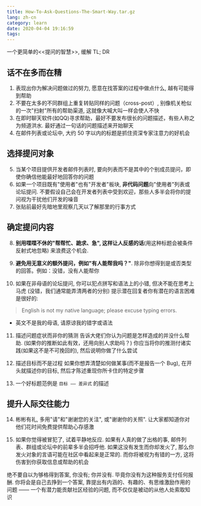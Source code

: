 ```yaml
---
title: How-To-Ask-Questions-The-Smart-Way.tar.gz
lang: zh-cn
category: learn
date: 2020-04-04 19:16:59
tags:
---
```


一个更简单的<<提问的智慧>>, 缓解 TL; DR

<!-- more -->

## 话不在多而在精
1. 表现出你为解决问题做过的努力, 愿意在找答案的过程中做点什么, 越有可能得到帮助
2. 不要在太多的不同群组上重复转贴同样的问题（cross-post）, 别像机关枪似的一次"扫射"所有的帮助渠道, 这就像大喊大叫一样会使人不快
3. 在即时聊天软件(如QQ)寻求帮助，最好不要发布很长的问题描述，有些人称之为频道洪水. 最好通过一句话的问题描述来开始聊天
4. 在邮件列表或论坛中, 大约 50 字以内的标题是抓住资深专家注意力的好机会

## 选择提问对象
5. 当某个项目提供开发者邮件列表时, 要向列表而不是其中的个别成员提问，即使你确信他能最好地回答你的问题
6. 如果一个项目既有"使用者"也有"开发者"板块, **非代码问题**向"使用者"列表或论坛提问. 
   不要假设自己会在开发者列表中受到欢迎，那些人多半会将你的提问视为干扰他们开发的噪音
7. 张贴前最好先暗地里观察几天以了解那里的行事方式

## 确定提问内容
8. **别用喋喋不休的"帮帮忙、跪求、急", 这样让人反感的话**(用这种标题会被条件反射式地忽略) 来浪费这个机会.
9. **避免用无意义的额外提问，例如"有人能帮我吗？"**. 除非你想得到是或否类型的回答。例如：没错，没有人能帮你

10. 如果在非母语的论坛提问, 你可以犯点拼写和语法上的小错, 但决不能在思考上马虎 (没错，我们通常能弄清两者的分别)
提示潜在回复者你有潜在的语言困难是很好的:
> English is not my native language; please excuse typing errors.
* 英文不是我的母语, 请原谅我的错字或语法

11. 描述问题症状而非你的猜测
告诉大佬们你认为问题是怎样造成的并没什么帮助. (如果你的推断如此有效，还用向别人求助吗？)
你应当将你的推测付诸实践(如果这不是不可挽回的), 然后说明你做了什么尝试

12. 描述目标而不是过程
如果你想弄清楚如何做某事(而不是报告一个 Bug), 在开头就描述你的目标, 然后才陈述重现你所卡住的特定步骤

13. 一个好标题范例是 `目标 —— 差异式` 的描述

## 提升人际交往能力

14. 彬彬有礼, 多用"请"和"谢谢您的关注", 或"谢谢你的关照". 让大家都知道你对他们花时间免费提供帮助心存感激

15. 如果你觉得被冒犯了, 试着平静地反应.
如果有人真的做了出格的事, 邮件列表、群组或论坛中的前辈多半会招呼他.
如果这没有发生而你却发火了, 那么你发火对象的言语可能在社区中看起来是正常的.
而你将被视为有错的一方, 这将伤害到你获取信息或帮助的机会

绝不要自以为够格得到答案, 你没有; 你并没有. 毕竟你没有为这种服务支付任何报酬.
你将会是自己去挣到一个答案, 靠提出有内涵的、有趣的、有思维激励作用的问题 —— 一个有潜力能贡献社区经验的问题, 而不仅仅是被动的从他人处索取知识